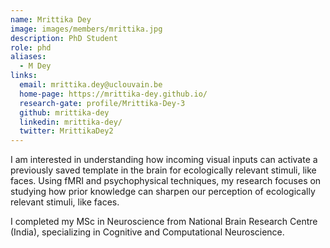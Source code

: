 ```yaml
---
name: Mrittika Dey
image: images/members/mrittika.jpg
description: PhD Student
role: phd
aliases: 
  - M Dey
links:
  email: mrittika.dey@uclouvain.be
  home-page: https://mrittika-dey.github.io/
  research-gate: profile/Mrittika-Dey-3
  github: mrittika-dey
  linkedin: mrittika-dey/
  twitter: MrittikaDey2
---
```

I am interested in understanding how incoming visual inputs can activate a previously saved template in the brain for ecologically relevant stimuli, like faces. Using fMRI and psychophysical techniques, my research focuses on studying how prior knowledge can sharpen our perception of ecologically relevant stimuli, like faces.

I completed my MSc in Neuroscience from National Brain Research Centre (India), specializing in Cognitive and Computational Neuroscience.


